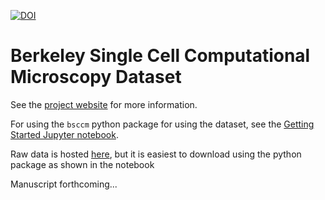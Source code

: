 [![DOI](https://zenodo.org/badge/331695371.svg)](https://zenodo.org/doi/10.5281/zenodo.10392182)
# Berkeley Single Cell Computational Microscopy Dataset

See the [project website](https://waller-lab.github.io/BSCCM/) for more information.

For using the `bsccm` python package for using the dataset, see the [Getting Started Jupyter notebook](https://github.com/Waller-Lab/BSCCM/blob/main/Getting_started.ipynb).

Raw data is hosted [here](https://doi.org/10.5061/dryad.sxksn038s), but it is easiest to download using the python package as shown in the notebook

Manuscript forthcoming...
